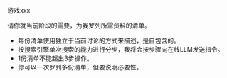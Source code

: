 游戏xxx

请你就当前阶段的需要，为我罗列所需资料的清单。
- 每份清单使用独立于当前讨论的方式来描述，是自包含的。
- 按搜索引擎单次搜索的能力进行分步，我将会按步骤向在线LLM发送指令。
- 1份清单不能超出3步操作。
- 你可以一次罗列多份清单，但要说明必要性。